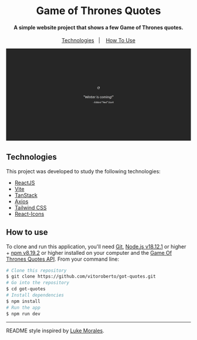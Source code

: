 <h1 align="center">
    Game of Thrones Quotes
</h1>

<h4 align="center">
  A simple website project that shows a few Game of Thrones quotes.
</h4>

<p align="center">
  <a href="#technologies">Technologies</a>&nbsp;&nbsp;&nbsp;|&nbsp;&nbsp;&nbsp;
  <a href="#how-to-use">How To Use</a>
</p>

![website screenshot](./public/readme-image.png)

## Technologies

This project was developed to study the following technologies:

- [ReactJS](https://reactjs.org/)
- [Vite](https://vitejs.dev/)
- [TanStack](https://tanstack.com/)
- [Axios](https://axios-http.com/)
- [Tailwind CSS](https://tailwindcss.com/)
- [React-Icons](https://react-icons.github.io/react-icons/)

## How to use

To clone and run this application, you'll need [Git](https://git-scm.com), [Node.js v18.12.1](https://nodejs.org/en/) or higher + [npm v8.19.2](https://www.npmjs.com/) or higher installed on your computer and the [Game Of Thrones Quotes API](https://gameofthronesquotes.xyz/). From your command line:

```bash
# Clone this repository
$ git clone https://github.com/vitoroberto/got-quotes.git
# Go into the repository
$ cd got-quotes
# Install dependencies
$ npm install
# Run the app
$ npm run dev
```

---

README style inspired by [Luke Morales](https://github.com/lukemorales).
